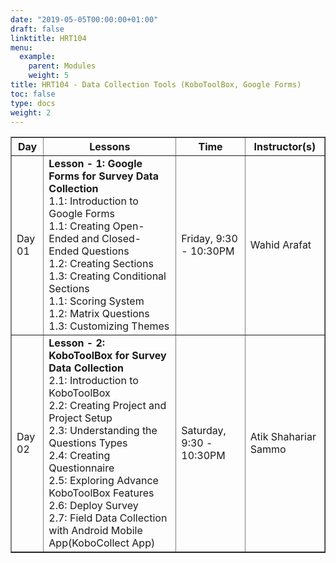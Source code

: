 ```yaml
---
date: "2019-05-05T00:00:00+01:00"
draft: false
linktitle: HRT104
menu:
  example:
    parent: Modules
    weight: 5
title: HRT104 - Data Collection Tools (KoboToolBox, Google Forms)
toc: false
type: docs
weight: 2
---
```


<table border = "1">
        <tr>
            <th style="text-align:center">Day</th>
            <th style="text-align:center">Lessons</th>
            <th style="text-align:center">Time</th>
            <th style="text-align:center">Instructor(s)</th>
        </tr>
        <tr>
           <td>Day 01</td>
           <td>
           <b>Lesson - 1: Google Forms for Survey Data Collection</b> <br>
           1.1: Introduction to Google Forms<br/>
           1.1: Creating Open-Ended and Closed-Ended Questions<br/>
           1.2: Creating Sections<br/>
           1.3: Creating Conditional Sections<br/>
           1.1: Scoring System<br/>
           1.2: Matrix Questions <br>
           1.3: Customizing Themes<br/>
           </td>
           <td>
            Friday, 9:30 - 10:30PM
           </td>
           <td>Wahid Arafat</td>
        </tr>
        <tr>
        <td>Day 02 </td>
        <td>
          <b>Lesson - 2: KoboToolBox for Survey Data Collection</b> <br>
          2.1: Introduction to KoboToolBox<br/>
          2.2: Creating Project and Project Setup<br/>
          2.3: Understanding the Questions Types<br>
          2.4: Creating Questionnaire<br>
          2.5: Exploring Advance KoboToolBox Features<br>
          2.6: Deploy Survey<br>
          2.7: Field Data Collection with Android Mobile App(KoboCollect App)<br>
        </td>
           <td>Saturday, 9:30 - 10:30PM</td>
           <td>Atik Shahariar Sammo</td>
        </tr>
 </table>

